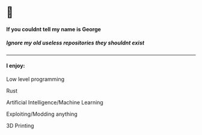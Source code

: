 # 👋

#### If you couldnt tell my name is George

##### Ignore my old useless repositories they shouldnt exist

------------------------

#### I enjoy:

Low level programming

Rust

Artificial Intelligence/Machine Learning

Exploiting/Modding anything

3D Printing
